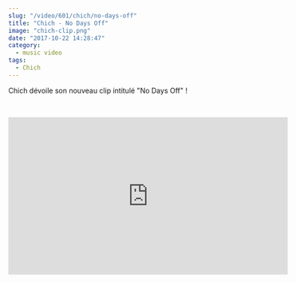 ```yaml
--- 
slug: "/video/601/chich/no-days-off"
title: "Chich - No Days Off"
image: "chich-clip.png"
date: "2017-10-22 14:28:47"
category:
  - music video
tags:
  - Chich
---
```

<p>Chich dévoile son nouveau clip intitulé "No Days Off" !</p><br/><p><iframe width="560" height="315" src="https://www.youtube.com/embed/WJMCzpKkl5w" frameborder="0" allowfullscreen></iframe></p>